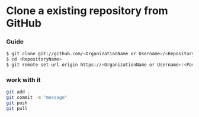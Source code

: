 # Clone a existing repository from GitHub

### Guide

```sh
$ git clone git://github.com/<OrganizationName or Username>/<RepositoryName>.git
$ cd <RepositoryName>
$ git remote set-url origin https://<OrganizationName or Username>:<Password>@github.com/<OrganizationName or Username>/<RepositoryName>.git
```


### work with it

```sh
git add .
git commit -m "message"
git push
git pull

```
